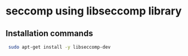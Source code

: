 # seccomp using libseccomp library

## Installation commands
``` bash
 sudo apt-get install -y libseccomp-dev 
```

